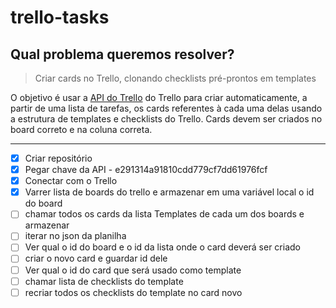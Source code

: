 # trello-tasks

## Qual problema queremos resolver?


 > Criar cards no Trello, clonando checklists pré-prontos em templates

O objetivo é usar a [API do Trello](https://developer.atlassian.com/cloud/trello/guides/rest-api/api-introduction/) do Trello para criar automaticamente, a partir de uma lista de tarefas, os cards referentes à cada uma delas usando a estrutura de templates e checklists do Trello. Cards devem ser criados no board correto e na coluna correta.

-----

- [x] Criar repositório
- [x] Pegar chave da API - e291314a91810cdd779cf7dd61976fcf
- [x] Conectar com o Trello
- [x] Varrer lista de boards do trello e armazenar em uma variável local o id do board
- [ ] chamar todos os cards da lista Templates de cada um dos boards e armazenar
- [ ] iterar no json da planilha
- [ ] Ver qual o id do board e o id da lista onde o card deverá ser criado
- [ ] criar o novo card e guardar id dele
- [ ] Ver qual o id do card que será usado como template
- [ ] chamar lista de checklists do template
- [ ] recriar todos os checklists do template no card novo